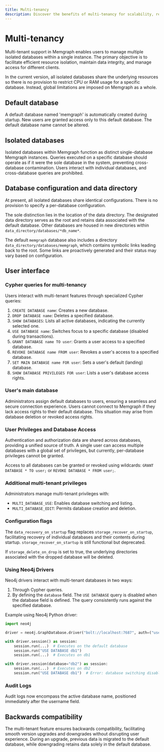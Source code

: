 ```yaml
---
title: Multi-tenancy
description: Discover the benefits of multi-tenancy for scalability, resource utilization, and performance. Also learn how to manage few isolated databases within a single instance in our detailed documentation. 
---
```


# Multi-tenancy

Multi-tenant support in Memgraph enables users to manage multiple isolated
databases within a single instance. The primary objective is to facilitate
efficient resource isolation, maintain data integrity, and manage access for
different clients.

In the current version, all isolated databases share the underlying resources so
there is no provision to restrict CPU or RAM usage for a specific database.
Instead, global limitations are imposed on Memgraph as a whole.

## Default database

A default database named 'memgraph' is automatically created during startup. New
users are granted access only to this default database. The default
database name cannot be altered.

## Isolated databases

Isolated databases within Memgraph function as distinct single-database Memgraph
instances. Queries executed on a specific database should operate as if it were
the sole database in the system, preventing cross-database contamination. Users
interact with individual databases, and cross-database queries are prohibited.

## Database configuration and data directory

At present, all isolated databases share identical configurations. There is no
provision to specify a per-database configuration.

The sole distinction lies in the location of the data directory. The designated
data directory serves as the root and retains data associated with the default
database. Other databases are housed in new directories within
`data_directory/databases/*db_name*`.

The default `memgraph` database also includes a directory
`data_directory/databases/memgraph`, which contains symbolic links leading back
to the root. Some links are proactively generated and their status may vary
based on configuration.

## User interface

### Cypher queries for multi-tenancy

Users interact with multi-tenant features through specialized Cypher queries:
1. `CREATE DATABASE name`: Creates a new database.
2. `DROP DATABASE name`: Deletes a specified database.
3. `SHOW DATABASES`: Lists all active databases, indicating the currently
   selected one.
4. `USE DATABASE name`: Switches focus to a specific database (disabled during
   transactions).
5. `GRANT DATABASE name TO user`: Grants a user access to a specified database.
6. `REVOKE DATABASE name FROM user`: Revokes a user's access to a specified
   database.
7. `SET MAIN DATABASE name FOR user`: Sets a user's default (landing) database.
8. `SHOW DATABASE PRIVILEGES FOR user`: Lists a user's database access rights.

### User's main database

Administrators assign default databases to users, ensuring a seamless and secure
connection experience. Users cannot connect to Memgraph if they lack access
rights to their default database. This situation may arise from database
deletion or revoked access rights.

### User Privileges and Database Access

Authentication and authorization data are shared across databases, providing a
unified source of truth. A single user can access multiple databases with a
global set of privileges, but currently, per-database privileges cannot be
granted.

Access to all databases can be granted or revoked using wildcards:
`GRANT DATABASE * TO user;` or `REVOKE DATABASE * FROM user;`.

### Additional multi-tenant privileges

Administrators manage multi-tenant privileges with:
- `MULTI_DATABASE_USE`: Enables database switching and listing.
- `MULTI_DATABASE_EDIT`: Permits database creation and deletion.

### Configuration flags

The `data_recovery_on_startup` flag replaces `storage_recover_on_startup`,
facilitating recovery of individual databases and their contents during startup.
`storage_recover_on_startup` is still functional but deprecated.

If `storage_delete_on_drop` is set to true, the underlying directories
associated with the dropped database will be deleted.

### Using Neo4j Drivers

Neo4j drivers interact with multi-tenant databases in two ways:
1. Through Cypher queries.
2. By defining the `database` field. The `USE DATABASE` query is disabled when
   the database field is defined. The query consistently runs against the
   specified database.

Example using Neo4j Python driver:
```python
import neo4j

driver = neo4j.GraphDatabase.driver("bolt://localhost:7687", auth=("user", "pass"))

with driver.session() as session:
    session.run(...)  # Executes on the default database
    session.run("USE DATABASE db1")
    session.run(...)  # Executes on db1

with driver.session(database="db2") as session:
    session.run(...)  # Executes on db2
    session.run("USE DATABASE db1")  # Error: database switching disabled
```

### Audit Logs
Audit logs now encompass the active database name, positioned immediately after
the username field.

## Backwards compatibility

The multi-tenant feature ensures backwards compatibility, facilitating smooth
version upgrades and downgrades without disrupting user experience. During an
upgrade, previous data is migrated to the default database, while downgrading
retains data solely in the default database.